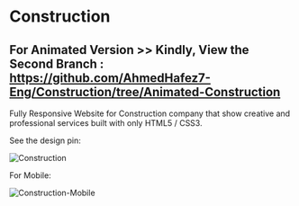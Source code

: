 # Construction
## For Animated Version >> Kindly, View the Second Branch : https://github.com/AhmedHafez7-Eng/Construction/tree/Animated-Construction
Fully Responsive Website for  Construction company that show creative and professional services built with only HTML5 / CSS3.

See the design pin:


![Construction](https://user-images.githubusercontent.com/61163635/123537033-c72c4700-d72d-11eb-9634-d66f7e162bae.png)

For Mobile:


![Construction-Mobile](https://user-images.githubusercontent.com/61163635/123537168-5fc2c700-d72e-11eb-9d9c-ff3f69e43f8a.png)

